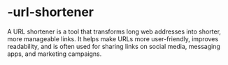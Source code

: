 # -url-shortener
A URL shortener is a tool that transforms long web addresses into shorter, more manageable links. It helps make URLs more user-friendly, improves readability, and is often used for sharing links on social media, messaging apps, and marketing campaigns.

